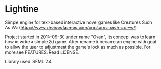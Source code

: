 # Lightine
Simple engine for text-based interactive novel games like Creatures Such As We (https://www.choiceofgames.com/creatures-such-as-we/)

Project started in 2014-09-30 under name "Ovan", its concept was to learn how to write a simple 2d game.
After rename it became an engine with goal to allow the user to adjustment the game's look as much as possible. For more see FEATURES.
Read LICENSE. 

Library used: SFML 2.4
